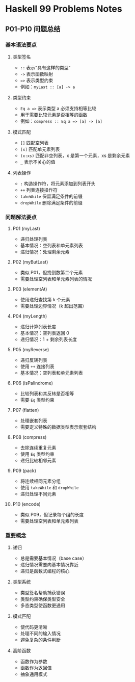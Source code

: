 # Haskell 99 Problems Notes

## P01-P10 问题总结

### 基本语法要点

1. 类型签名

   - `::` 表示"具有这样的类型"
   - `->` 表示函数映射
   - `=>` 表示类型约束
   - 例如：`myLast :: [a] -> a`

2. 类型约束

   - `Eq a =>` 表示类型 a 必须支持相等比较
   - 用于需要比较元素是否相等的函数
   - 例如：`compress :: Eq a => [a] -> [a]`

3. 模式匹配

   - `[]` 匹配空列表
   - `[x]` 匹配单元素列表
   - `(x:xs)` 匹配非空列表，x 是第一个元素，xs 是剩余元素
   - `_` 表示不关心的值

4. 列表操作
   - `:` 构造操作符，将元素添加到列表开头
   - `++` 列表连接操作符
   - `takeWhile` 保留满足条件的前缀
   - `dropWhile` 删除满足条件的前缀

### 问题解法要点

1. P01 (myLast)

   - 递归处理列表
   - 基本情况：空列表和单元素列表
   - 递归情况：处理剩余元素

2. P02 (myButLast)

   - 类似 P01，但找倒数第二个元素
   - 需要处理空列表和单元素列表的情况

3. P03 (elementAt)

   - 使用递归查找第 k 个元素
   - 需要处理边界情况（k 超出范围）

4. P04 (myLength)

   - 递归计算列表长度
   - 基本情况：空列表返回 0
   - 递归情况：1 + 剩余列表长度

5. P05 (myReverse)

   - 递归反转列表
   - 使用 `++` 连接列表
   - 基本情况：空列表和单元素列表

6. P06 (isPalindrome)

   - 比较列表和其反转是否相等
   - 需要 `Eq` 类型约束

7. P07 (flatten)

   - 处理嵌套列表
   - 需要定义特殊的数据类型表示嵌套结构

8. P08 (compress)

   - 去除连续重复元素
   - 使用 `Eq` 类型约束
   - 递归比较相邻元素

9. P09 (pack)

   - 将连续相同元素分组
   - 使用 `takeWhile` 和 `dropWhile`
   - 递归处理不同元素

10. P10 (encode)
    - 类似 P09，但记录每个组的长度
    - 需要处理空列表和单元素列表

### 重要概念

1. 递归

   - 总是需要基本情况（base case）
   - 递归情况需要向基本情况靠近
   - 递归是函数式编程的核心

2. 类型系统

   - 类型签名帮助捕获错误
   - 类型约束确保类型安全
   - 多态类型使函数更通用

3. 模式匹配

   - 使代码更清晰
   - 处理不同的输入情况
   - 避免复杂的条件判断

4. 高阶函数
   - 函数作为参数
   - 函数作为返回值
   - 抽象通用模式
